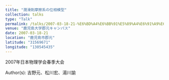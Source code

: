 ```yaml
---
title: "潤滑剤摩擦系の位相模型"
collection: talks
type: "Talk"
permalink: /talks/2007-03-18-21-%E6%BD%A4%E6%BB%91%E5%89%A4%E6%91%A9%E6%93%A6%E7%B3%BB%E3%81%AE%E4%BD%8D%E7%9B%B8%E6%A8%A1%E5%9E%8B
venue: "鹿児島大学郡元キャンパス"
date: 2007-03-18-21
location: "鹿児島市郡元"
latitude: "31569671"
longitude: "130545435"
---
```


2007年日本物理学会春季大会

Author(s): 吉野元、松川宏、湯川諭
